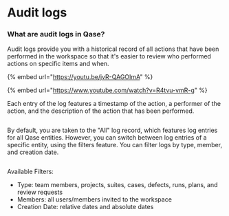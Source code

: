 # Audit logs

### What are audit logs in Qase?

Audit logs provide you with a historical record of all actions that have been performed in the workspace so that it's easier to review who performed actions on specific items and when.

{% embed url="https://youtu.be/jvR-QAGOImA" %}

{% embed url="https://www.youtube.com/watch?v=R4tvu-vmR-g" %}

Each entry of the log features a timestamp of the action, a performer of the action, and the description of the action that has been performed.

<figure><img src="https://qase.intercom-attachments-7.com/i/o/597362775/e7d96e482696112e8b73d1fd/t3zNBNI_B41sWQiPmo9EXo0taHpDEW35D5foYidASI4cO5orGFCkwrP-I6hmejFSsm0SL2MP3j7uyLZIZ-YPKwa8YgQMq5APRgh4P2MvoVWWd32ODw9q5WepOPXi6KNWM9iibfZg-RVh9iuImkcIIM3YaSwJCMN6zEmCYK9M8m3impHwPvmkpEm1Jg" alt=""><figcaption></figcaption></figure>

By default, you are taken to the "All" log record, which features log entries for all Qase entities. However, you can switch between log entries of a specific entity, using the filters feature. You can filter logs by type, member, and creation date.

<figure><img src="https://qase.intercom-attachments-7.com/i/o/597362788/7dcde92afc510a710a5b4d06/OgfwECZGPWutzceNVjcCRHZgJmAnefAhAknmt_ofa9hBp9NCmmns-8B92zWg9OIPpm5-MO3JvaYm5ps5FoSpMRLtZSbjnvmLUdLw-QpbF7ZTJEOXVzHwFxnBmN9WtfWua62w5fQbEJ7VBjIrK5PNSFt6tTwsx3_5QkTVcX-ppF58FMyiDRHpJpQ3ug" alt=""><figcaption></figcaption></figure>

Available Filters:

* Type: team members, projects, suites, cases, defects, runs, plans, and review requests
* Members: all users/members invited to the workspace
* Creation Date: relative dates and absolute dates
